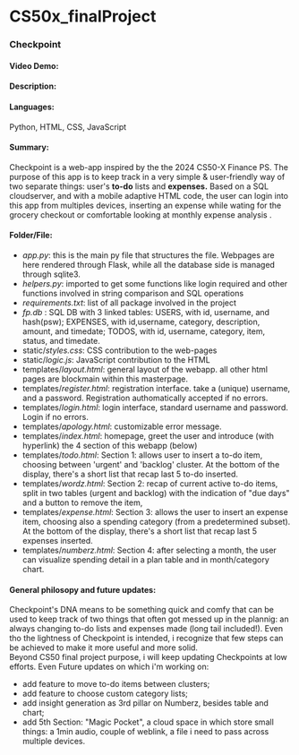 # CS50x_finalProject
### Checkpoint
#### Video Demo:  <URL HERE>
#### Description:

#### Languages:
Python, HTML, CSS, JavaScript

#### Summary:
Checkpoint is a web-app inspired by the the 2024 CS50-X Finance PS.
The purpose of this app is to keep track in a very simple & user-friendly way of two separate things: user's <b>to-do</b> lists and <b>expenses.</b>
Based on a SQL cloudserver, and with a mobile adaptive HTML code, the user can login into this app from multiples devices, inserting an expense while wating for the grocery checkout or comfortable looking at monthly expense analysis . 

#### Folder/File: 
- _app.py_: this is the main py file that structures the file. Webpages are here rendered through Flask, while all the database side is managed through sqlite3.
- _helpers.py_: imported to get some functions like login required and other functions involved in string comparison and SQL operations
- _requirements.txt_: list of all package involved in the project
- _fp.db_ : SQL DB with 3 linked tables: USERS, with id, username, and hash(psw); EXPENSES, with id,username, category, description, amount, and timedate; TODOS, with id, username, category, item, status, and timedate.
- static/_styles.css_: CSS contribution to the web-pages
- static/_logic.js_: JavaScript contribution to the HTML
- templates/_layout.html_: general layout of the webapp. all other html pages are blockmain within this masterpage.
- templates/_register.html_: registration interface. take a (unique) username, and a password. Registration authomatically accepted if no errors. 
- templates/_login.html_: login interface, standard username and password. Login if no errors.
- templates/_apology.html_: customizable error message.
- templates/_index.html_: homepage, greet the user and introduce (with hyperlink) the 4 section of this webapp (below)
- templates/_todo.html_: Section 1: allows user to insert a to-do item, choosing between 'urgent' and 'backlog' cluster. At the bottom of the display, there's a short list that recap last 5 to-do inserted.
- templates/_wordz.html_: Section 2: recap of current active to-do items, split in two tables (urgent and backlog) with the indication of "due days" and a button to remove the item,
- templates/_expense.html_: Section 3: allows the user to insert an expense item, choosing also a spending category (from a predetermined subset). At the bottom of the display, there's a short list that recap last 5 expenses inserted. 
- templates/_numberz.html_: Section 4: after selecting a month, the user can visualize spending detail in a plan table and in month/category chart.


#### General philosopy and future updates:
Checkpoint's DNA means to be something quick and comfy that can be used to keep track of two things that often got messed up in the plannig: an always changing to-do lists and expenses made (long tail included!).
Even tho the lightness of Checkpoint is intended, i recognize that few steps can be achieved to make it more useful and more solid.  
Beyond CS50 final project purpose, i will keep updating Checkpoints at low efforts. 
Even Future updates on which i'm working on:
- add feature to move to-do items between clusters;
- add feature to choose custom category lists;
- add insight generation as 3rd pillar on Numberz, besides table and chart;
- add 5th Section: "Magic Pocket", a cloud space in which store small things: a 1min audio, couple of weblink, a file i need to pass across multiple devices.